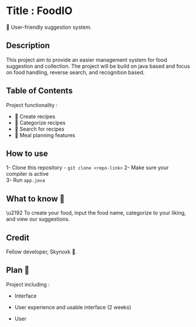 # Title : FoodIO
:sunrise: User-friendly suggestion system.
## Description 
This project aim to provide an easier management system for food suggestion and collection. The project will be build on java based and focus on food handling, reverse search, and recognition based.

## Table of Contents
Project functionality :  
- 📜 Create recipes  
- 📂 Categorize recipes  
- 🔎 Search for recipes  
- 📅 Meal planning features  

## How to use
1- Clone this repository - `git clone <repo-link>` 
2- Make sure your compiler is active  
3- Run `app.java`

## What to know :stew:
\u2192 To create your food, input the food name, categorize to your  liking, and view our suggestions.

## Credit
Fellow developer, Skynoxk :busts_in_silhouette:.

## Plan :dart:
Project including :  
 + Interface  
- User experience and usable interface (2 weeks)  
 + User  
